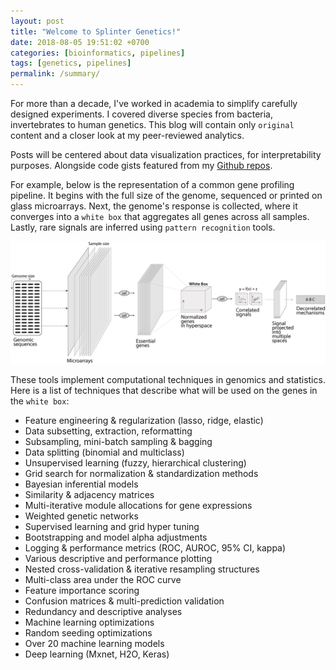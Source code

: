 ```yaml
---
layout: post
title: "Welcome to Splinter Genetics!"
date: 2018-08-05 19:51:02 +0700
categories: [bioinformatics, pipelines]
tags: [genetics, pipelines]
permalink: /summary/
---
```


For more than a decade, I've worked in academia to simplify carefully designed experiments.
I covered diverse species from bacteria, invertebrates to human genetics.
This blog will contain only `original` content and a closer look at my peer-reviewed analytics.

Posts will be centered about data visualization practices, for interpretability purposes.
Alongside code gists featured from my [Github repos][github-repos].

For example, below is the representation of a common gene profiling pipeline.
It begins with the full size of the genome, sequenced or printed on glass microarrays.
Next, the genome's response is collected, where it converges into a `white box` that aggregates all genes across all samples.
Lastly, rare signals are inferred using `pattern recognition` tools.


![Dimension reduction summary](/assets/2018/scaling.png)


These tools implement computational techniques in genomics and statistics.
Here is a list of techniques that describe what will be used on the genes in the `white box`:
   - Feature engineering & regularization (lasso, ridge, elastic)
   - Data subsetting, extraction, reformatting
   - Subsampling, mini-batch sampling & bagging
   - Data splitting (binomial and multiclass)
   - Unsupervised learning (fuzzy, hierarchical clustering)
   - Grid search for normalization & standardization methods
   - Bayesian inferential models
   - Similarity & adjacency matrices
   - Multi-iterative module allocations for gene expressions
   - Weighted genetic networks
   - Supervised learning and grid hyper tuning
   - Bootstrapping and model alpha adjustments
   - Logging & performance metrics (ROC, AUROC, 95% CI, kappa)
   - Various descriptive and performance plotting
   - Nested cross-validation & iterative resampling structures
   - Multi-class area under the ROC curve
   - Feature importance scoring
   - Confusion matrices & multi-prediction validation
   - Redundancy and descriptive analyses
   - Machine learning optimizations
   - Random seeding optimizations
   - Over 20 machine learning models
   - Deep learning (Mxnet, H2O, Keras)


[github-repos]:https://github.com/neocruiser
